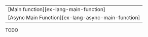 ||
|--------|
| [Main function][ex-lang-main-function] |
| [Async Main Function][ex-lang-async-main-function] |

<div class="hidden">
TODO
</div>
